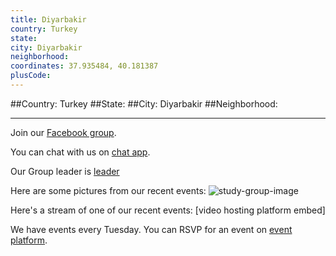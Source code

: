 ```yaml
---
title: Diyarbakir
country: Turkey
state: 
city: Diyarbakir
neighborhood: 
coordinates: 37.935484, 40.181387
plusCode:
---
```


##Country: Turkey
##State: 
##City: Diyarbakir
##Neighborhood: 
*****
Join our [Facebook group](https://www.facebook.com/groups/free.code.camp.diyarbakir).

You can chat with us on [chat app]().

Our Group leader is [leader]()

Here are some pictures from our recent events:
![study-group-image]()

Here's a stream of one of our recent events:
[video hosting platform embed]

We have events every Tuesday. You can RSVP for an event on [event platform]().
